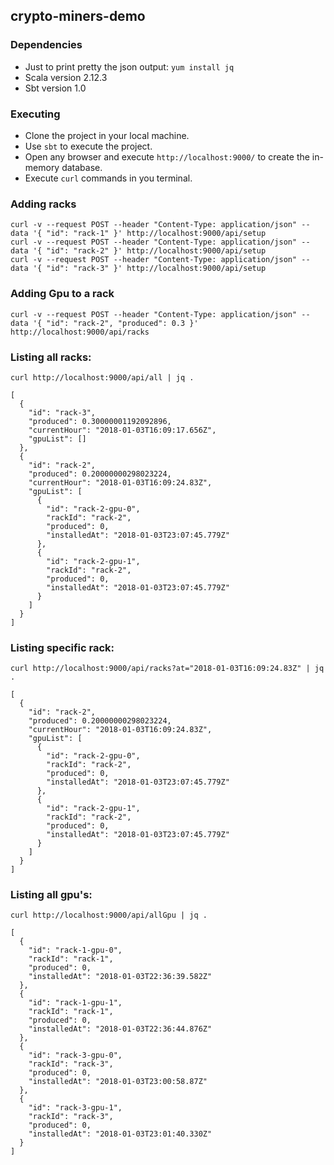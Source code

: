 ## crypto-miners-demo

### Dependencies
 - Just to print pretty the json output: `yum install jq`
 - Scala version 2.12.3
 - Sbt version 1.0

### Executing
 - Clone the project in your local machine.
 - Use `sbt` to execute the project.
 - Open any browser and execute `http://localhost:9000/` to create the in-memory database.
 - Execute `curl` commands in you terminal.

### Adding racks
```
curl -v --request POST --header "Content-Type: application/json" --data '{ "id": "rack-1" }' http://localhost:9000/api/setup
curl -v --request POST --header "Content-Type: application/json" --data '{ "id": "rack-2" }' http://localhost:9000/api/setup
curl -v --request POST --header "Content-Type: application/json" --data '{ "id": "rack-3" }' http://localhost:9000/api/setup
```

### Adding Gpu to a rack
```
curl -v --request POST --header "Content-Type: application/json" --data '{ "id": "rack-2", "produced": 0.3 }' http://localhost:9000/api/racks
```

### Listing all racks:
`curl http://localhost:9000/api/all | jq .`
```
[
  {
    "id": "rack-3",
    "produced": 0.30000001192092896,
    "currentHour": "2018-01-03T16:09:17.656Z",
    "gpuList": []
  },
  {
    "id": "rack-2",
    "produced": 0.20000000298023224,
    "currentHour": "2018-01-03T16:09:24.83Z",
    "gpuList": [
      {
        "id": "rack-2-gpu-0",
        "rackId": "rack-2",
        "produced": 0,
        "installedAt": "2018-01-03T23:07:45.779Z"
      },
      {
        "id": "rack-2-gpu-1",
        "rackId": "rack-2",
        "produced": 0,
        "installedAt": "2018-01-03T23:07:45.779Z"
      }
    ]
  }
]
```

### Listing specific rack:
`curl http://localhost:9000/api/racks?at="2018-01-03T16:09:24.83Z" | jq .`
```
[
  {
    "id": "rack-2",
    "produced": 0.20000000298023224,
    "currentHour": "2018-01-03T16:09:24.83Z",
    "gpuList": [
      {
        "id": "rack-2-gpu-0",
        "rackId": "rack-2",
        "produced": 0,
        "installedAt": "2018-01-03T23:07:45.779Z"
      },
      {
        "id": "rack-2-gpu-1",
        "rackId": "rack-2",
        "produced": 0,
        "installedAt": "2018-01-03T23:07:45.779Z"
      }
    ]
  }
]
```

### Listing all gpu's:
`curl http://localhost:9000/api/allGpu | jq .`
```
[
  {
    "id": "rack-1-gpu-0",
    "rackId": "rack-1",
    "produced": 0,
    "installedAt": "2018-01-03T22:36:39.582Z"
  },
  {
    "id": "rack-1-gpu-1",
    "rackId": "rack-1",
    "produced": 0,
    "installedAt": "2018-01-03T22:36:44.876Z"
  },
  {
    "id": "rack-3-gpu-0",
    "rackId": "rack-3",
    "produced": 0,
    "installedAt": "2018-01-03T23:00:58.87Z"
  },
  {
    "id": "rack-3-gpu-1",
    "rackId": "rack-3",
    "produced": 0,
    "installedAt": "2018-01-03T23:01:40.330Z"
  }
]
```


